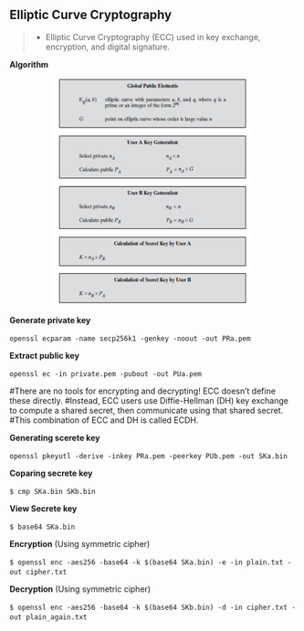 ## Elliptic Curve Cryptography

> - Elliptic Curve Cryptography (ECC) used in key exchange, encryption, and digital signature.

**Algorithm**

<p align=center>
  <img src="Figures/Fig-10.7.png" width="350" height="400" />
</p>                                                     

**Generate private key**

``openssl ecparam -name secp256k1 -genkey -noout -out PRa.pem``

**Extract public key**

``openssl ec -in private.pem -pubout -out PUa.pem``

#There are no tools for encrypting and decrypting! ECC doesn’t define these directly. 
#Instead, ECC users use Diffie-Hellman (DH) key exchange to compute a shared secret, then communicate using that shared secret. 
#This combination of ECC and DH is called ECDH.

**Generating scerete key**

``openssl pkeyutl -derive -inkey PRa.pem -peerkey PUb.pem -out SKa.bin``

**Coparing secrete key**

``$ cmp SKa.bin SKb.bin``

**View Secrete key**

``$ base64 SKa.bin``

**Encryption** (Using symmetric cipher)

``$ openssl enc -aes256 -base64 -k $(base64 SKa.bin) -e -in plain.txt -out cipher.txt``

**Decryption** (Using symmetric cipher)

``$ openssl enc -aes256 -base64 -k $(base64 SKb.bin) -d -in cipher.txt -out plain_again.txt``
